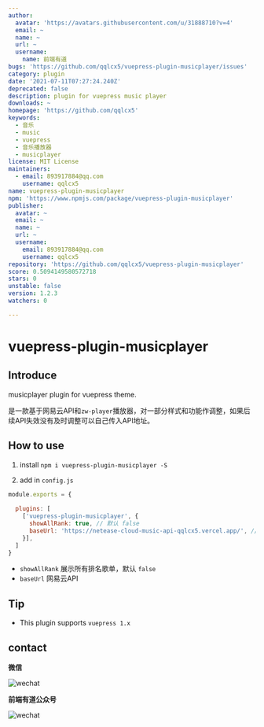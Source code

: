 ```yaml
---
author:
  avatar: 'https://avatars.githubusercontent.com/u/31888710?v=4'
  email: ~
  name: ~
  url: ~
  username:
    name: 前端有道
bugs: 'https://github.com/qqlcx5/vuepress-plugin-musicplayer/issues'
category: plugin
date: '2021-07-11T07:27:24.240Z'
deprecated: false
description: plugin for vuepress music player
downloads: ~
homepage: 'https://github.com/qqlcx5'
keywords:
  - 音乐
  - music
  - vuepress
  - 音乐播放器
  - musicplayer
license: MIT License
maintainers:
  - email: 893917884@qq.com
    username: qqlcx5
name: vuepress-plugin-musicplayer
npm: 'https://www.npmjs.com/package/vuepress-plugin-musicplayer'
publisher:
  avatar: ~
  email: ~
  name: ~
  url: ~
  username:
    email: 893917884@qq.com
    username: qqlcx5
repository: 'https://github.com/qqlcx5/vuepress-plugin-musicplayer'
score: 0.5094149580572718
stars: 0
unstable: false
version: 1.2.3
watchers: 0

---
```


# vuepress-plugin-musicplayer

## Introduce

musicplayer plugin for vuepress theme.

是一款基于网易云API和`zw-player`播放器，对一部分样式和功能作调整，如果后续API失效没有及时调整可以自己传入API地址。

## How to use

1. install `npm i vuepress-plugin-musicplayer -S`

2. add in `config.js`

```js
module.exports = {
  
  plugins: [
    ['vuepress-plugin-musicplayer', {
      showAllRank: true, // 默认 false
      baseUrl: 'https://netease-cloud-music-api-qqlcx5.vercel.app/', // 默认
    }],
  ]
}
```
-  `showAllRank` 展示所有排名歌单，默认 `false`
-  `baseUrl` 网易云API

## Tip

- This plugin supports `vuepress 1.x`

## contact

**微信**

![wechat](https://cdn.jsdelivr.net/gh/qqlcx5/figure-bed@v1.0.0/image/wechat.jpeg)

**前端有道公众号**

![wechat](https://cdn.jsdelivr.net/gh/qqlcx5/figure-bed@v1.0.0/image/public.jpg)
